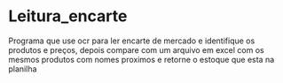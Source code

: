 # Leitura_encarte
Programa que use ocr para ler encarte de mercado e identifique os produtos e preços, depois compare com um arquivo em excel com os mesmos produtos com nomes proximos e retorne o estoque que esta na planilha
